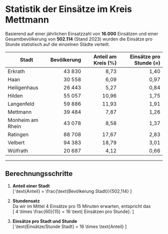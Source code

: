 # Statistik der Einsätze im Kreis Mettmann

Basierend auf einer jährlichen Einsatzzahl von **16.000** Einsätzen und einer Gesamtbevölkerung von **502.114** (Stand 2023) wurden die Einsätze pro Stunde statistisch auf die einzelnen Städte verteilt.

| Stadt               | Bevölkerung | Anteil am Kreis (%) | Einsätze pro Stunde (≈) |
|---------------------|-----------:|--------------------:|------------------------:|
| Erkrath             |     43 830 |               8,73 |                    1,40 |
| Haan                |     30 558 |               6,09 |                    0,97 |
| Heiligenhaus        |     26 443 |               5,27 |                    0,84 |
| Hilden              |     55 057 |              10,96 |                    1,75 |
| Langenfeld          |     59 886 |              11,93 |                    1,91 |
| Mettmann            |     39 484 |               7,87 |                    1,26 |
| Monheim am Rhein    |     43 078 |               8,58 |                    1,37 |
| Ratingen            |     88 708 |              17,67 |                    2,83 |
| Velbert             |     94 383 |              18,79 |                    3,01 |
| Wülfrath            |     20 687 |               4,12 |                    0,66 |

---

## Berechnungsschritte

1. **Anteil einer Stadt**  
   \[
     \text{Anteil} = \frac{\text{Bevölkerung Stadt}}{502\,114}
   \]

2. **Stundensatz**  
   Da wir im Mittel 4 Einsätze pro 15 Minuten erwarten, entspricht das  
   \[
     4 \times \frac{60}{15} = 16 \text{ Einsätzen pro Stunde}.
   \]

3. **Einsätze pro Stadt und Stunde**  
   \[
     \text{Einsätze/Stunde Stadt}
     = 16 \times \text{Anteil}
   \]
